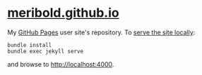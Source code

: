 # [meribold.github.io][1]

My [GitHub Pages][2] user site's repository.  To [serve the site locally][3]:

    bundle install
    bundle exec jekyll serve

and browse to <http://localhost:4000>.

[1]: https://meribold.github.io
[2]: https://pages.github.com
[3]: https://help.github.com/articles/setting-up-your-github-pages-site-locally-with-jekyll/#step-4-build-your-local-jekyll-site

<!-- vim: set tw=90 sts=-1 sw=4 et spell: -->
